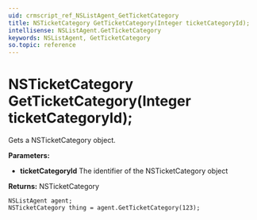 ```yaml
---
uid: crmscript_ref_NSListAgent_GetTicketCategory
title: NSTicketCategory GetTicketCategory(Integer ticketCategoryId);
intellisense: NSListAgent.GetTicketCategory
keywords: NSListAgent, GetTicketCategory
so.topic: reference
---
```


# NSTicketCategory GetTicketCategory(Integer ticketCategoryId);

Gets a NSTicketCategory object.

**Parameters:**
 - **ticketCategoryId** The identifier of the NSTicketCategory object

**Returns:** NSTicketCategory

```crmscript
NSListAgent agent;
NSTicketCategory thing = agent.GetTicketCategory(123);
```

